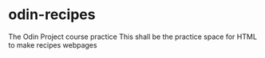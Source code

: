 # odin-recipes
The Odin Project course practice
This shall be the practice space for HTML to make recipes
webpages
